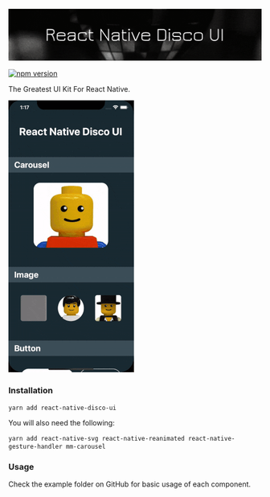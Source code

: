 ![React Native Disco UI](banner.gif)

[![npm version](https://badge.fury.io/js/react-native-disco-ui.svg)](https://badge.fury.io/js/react-native-disco-ui)

The Greatest UI Kit For React Native. 

![Preview GIF](preview.gif)

### Installation
```
yarn add react-native-disco-ui
```

You will also need the following:
```
yarn add react-native-svg react-native-reanimated react-native-gesture-handler mm-carousel
```

### Usage
Check the example folder on GitHub for basic usage of each component.
